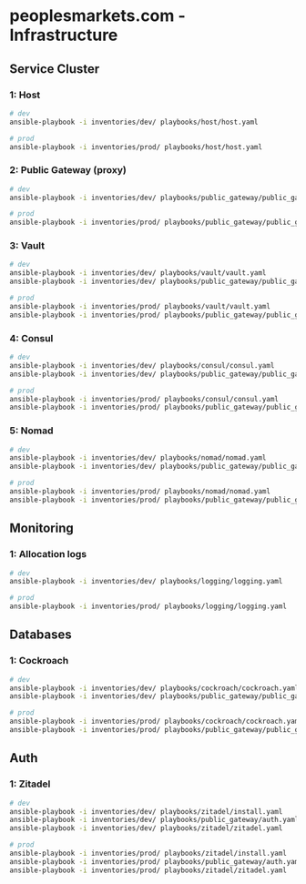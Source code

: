 # peoplesmarkets.com - Infrastructure

## Service Cluster

### 1: Host

```sh
# dev
ansible-playbook -i inventories/dev/ playbooks/host/host.yaml
```

```sh
# prod
ansible-playbook -i inventories/prod/ playbooks/host/host.yaml
```

### 2: Public Gateway (proxy)

```sh
# dev
ansible-playbook -i inventories/dev/ playbooks/public_gateway/public_gateway.yaml
```

```sh
# prod
ansible-playbook -i inventories/prod/ playbooks/public_gateway/public_gateway.yaml
```

### 3: Vault

```sh
# dev
ansible-playbook -i inventories/dev/ playbooks/vault/vault.yaml
ansible-playbook -i inventories/dev/ playbooks/public_gateway/public_gateway.yaml --tags configure
```

```sh
# prod
ansible-playbook -i inventories/prod/ playbooks/vault/vault.yaml
ansible-playbook -i inventories/prod/ playbooks/public_gateway/public_gateway.yaml --tags configure
```

### 4: Consul

```sh
# dev
ansible-playbook -i inventories/dev/ playbooks/consul/consul.yaml
ansible-playbook -i inventories/dev/ playbooks/public_gateway/public_gateway.yaml --tags configure
```

```sh
# prod
ansible-playbook -i inventories/prod/ playbooks/consul/consul.yaml
ansible-playbook -i inventories/prod/ playbooks/public_gateway/public_gateway.yaml --tags configure
```

### 5: Nomad

```sh
# dev
ansible-playbook -i inventories/dev/ playbooks/nomad/nomad.yaml
ansible-playbook -i inventories/dev/ playbooks/public_gateway/public_gateway.yaml --tags configure
```

```sh
# prod
ansible-playbook -i inventories/prod/ playbooks/nomad/nomad.yaml
ansible-playbook -i inventories/prod/ playbooks/public_gateway/public_gateway.yaml --tags configure
```

## Monitoring

### 1: Allocation logs

```sh
# dev
ansible-playbook -i inventories/dev/ playbooks/logging/logging.yaml
```

```sh
# prod
ansible-playbook -i inventories/prod/ playbooks/logging/logging.yaml
```

## Databases

### 1: Cockroach

```sh
# dev
ansible-playbook -i inventories/dev/ playbooks/cockroach/cockroach.yaml
ansible-playbook -i inventories/dev/ playbooks/public_gateway/public_gateway.yaml --tags configure
```

```sh
# prod
ansible-playbook -i inventories/prod/ playbooks/cockroach/cockroach.yaml
ansible-playbook -i inventories/prod/ playbooks/public_gateway/public_gateway.yaml --tags configure
```

## Auth

### 1: Zitadel

```sh
# dev
ansible-playbook -i inventories/dev/ playbooks/zitadel/install.yaml
ansible-playbook -i inventories/dev/ playbooks/public_gateway/auth.yaml
ansible-playbook -i inventories/dev/ playbooks/zitadel/zitadel.yaml
```

```sh
# prod
ansible-playbook -i inventories/prod/ playbooks/zitadel/install.yaml
ansible-playbook -i inventories/prod/ playbooks/public_gateway/auth.yaml
ansible-playbook -i inventories/prod/ playbooks/zitadel/zitadel.yaml
```
